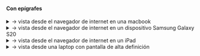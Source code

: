 
#### Con epígrafes

<details>
<summary> → vista desde el navegador de internet en una macbook</summary>

![macbook](images/responsive_tests/publicaciones-solo/MacBook%20Pro-1733510259469.jpeg)

</details>

<details>
<summary> → vista desde el navegador de internet en un dispositivo Samsung Galaxy S20</summary>

![Samsung](images/responsive_tests/publicaciones-solo/Samsung%20Galaxy%20S20%20Ultra-1733510259470.jpeg)

</details>

<details>
<summary> → vista desde el navegador de internet en un iPad</summary>

![iPad](images/responsive_tests/publicaciones-solo/iPad-1733510259520.jpeg)

</details>

<details>
<summary> → vista desde una laptop con pantalla de alta definición</summary>

![laptop](images/responsive_tests/publicaciones-solo/laptopWithHiDPIScreen-1733510259466.jpeg)

</details>
